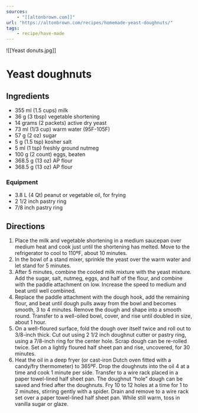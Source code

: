 ```yaml
---
sources: 
    - "[[altonbrown.com]]"
url: "https://altonbrown.com/recipes/homemade-yeast-doughnuts/"
tags:
    - recipe/have-made
---
```

![[Yeast donuts.jpg]]
# Yeast doughnuts
## Ingredients
- 355 ml (1.5 cups) milk
- 36 g (3 tbsp) vegetable shortening
- 14 grams (<span data-qty-parse>2 packets</span>) active dry yeast
- 73 ml (1/3 cup) warm water (95F-105F)
- 57 g (2 oz) sugar
- 5 g (1.5 tsp) kosher salt
- 5 ml (1 tsp) freshly ground nutmeg
- 100 g (<span data-qty-parse>2 count</span>) eggs, beaten
- 368.5 g (13 oz) AP flour
- 368.5 g (13 oz) AP flour
### Equipment
- <span data-qty-no-parse>3.8 L</span> (<span data-qty-no-parse>4 Qt</span>) peanut or vegetable oil, for frying
- <span data-qty-no-parse>2 1/2 inch</span> pastry ring
- <span data-qty-no-parse>7/8 inch</span> pastry ring
## Directions
1. Place the milk and vegetable shortening in a medium saucepan over medium heat and cook just until the shortening has melted. Move to the refrigerator to cool to 110ºF, about 10 minutes.
2. In the bowl of a stand mixer, sprinkle the yeast over the warm water and let stand for 5 minutes.
3. After 5 minutes, combine the cooled milk mixture with the yeast mixture. Add the sugar, salt, nutmeg, eggs, and half of the flour, and combine with the paddle attachment on low. Increase the speed to medium and beat until well combined.
4. Replace the paddle attachment with the dough hook, add the remaining flour, and beat until dough pulls away from the bowl and becomes smooth, 3 to 4 minutes. Remove the dough and shape into a smooth round. Transfer to a well-oiled bowl, cover, and rise until doubled in size, about 1 hour.
5. On a well-floured surface, fold the dough over itself twice and roll out to 3/8-inch thick. Cut out using 2 1/2 inch doughnut cutter or pastry ring, using a 7/8-inch ring for the center hole. Scrap dough can be re-rolled twice. Set on a lightly floured half sheet pan and rise, uncovered, for 30 minutes.
6. Heat the oil in a deep fryer (or cast-iron Dutch oven fitted with a candy/fry thermometer) to 365ºF. Drop the doughnuts into the oil 4 at a time and cook 1 minute per side. Transfer to a wire rack placed in a paper towel-lined half sheet pan. The doughnut “hole” dough can be saved and fried after the doughnuts. Fry 10 to 12 holes at a time for 1 to 2 minutes, stirring gently with a spider. Drain and remove to a wire rack set over a paper towel-lined half sheet pan. While still warm, toss in vanilla sugar or glaze.